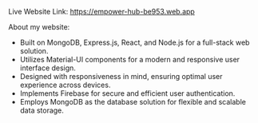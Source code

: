 Live Website Link: https://empower-hub-be953.web.app

About my website:
  * Built on MongoDB, Express.js, React, and Node.js for a full-stack web solution.
  * Utilizes Material-UI components for a modern and responsive user interface design.
  * Designed with responsiveness in mind, ensuring optimal user experience across devices.
  * Implements Firebase for secure and efficient user authentication.
  * Employs MongoDB as the database solution for flexible and scalable data storage.
